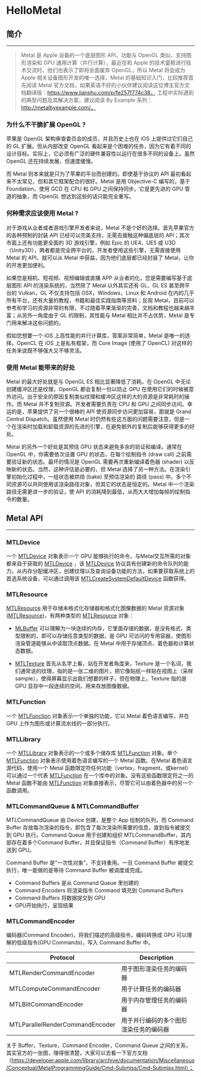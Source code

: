 # HelloMetal

## 简介
-------------
> Metal 是 Apple 设备的一个底层图形 API，功能与 OpenGL 类似，支持图形渲染和 GPU 通用计算（并行计算），最近在和 Apple 的技术童鞋进行技术交流时，他们也表示了即将全面废弃 OpenGL，所以 Metal 将会成为 Apple 相关设备图形开发的唯一选择，Metal 的基础知识入门，比较推荐首先阅读 Metal 官方文档，如果英语不好的小伙伴建议阅读这位博主官方文档翻译版：https://www.jianshu.com/p/fe257f774c38， 工程中实际遇到的典型问题及其解决方案，建议阅读 By Example 系列：http://metalbyexample.com/。

### 为什么不干脆扩展 OpenGL ?

苹果是 OpenGL 架构审查委员会的成员，并且历史上也在 iOS 上提供过它们自己的 GL 扩展。但从内部改变 OpenGL 看起来是个困难的任务，因为它有着不同的设计目标。实际上，它必须有广泛的硬件兼容性以运行在很多不同的设备上。虽然 OpenGL 还在持续发展，但速度缓慢。

而 Metal 则本来就是只为了苹果的平台而创建的。即使基于协议的 API 最初看起来不太常见，但和其它框架配合的很好。Metal 是用 Objective-C 编写的，基于 Foundation，使用 GCD 在 CPU 和 GPU 之间保持同步。它是更先进的 GPU 管道的抽象，而 OpenGL 想达到这些的话只能完全重写。


### 何种需求应该使用 Metal ?

对于游戏从业者或者游戏引擎开发者来说，Metal 不是个好的选择。首先苹果官方的各种预制的封装 API 已经可以完美支持，无需去接触这种偏底层的 API；其次市面上还有功能更全面的 3D 游戏引擎，例如 Epic 的 UE4、UE5 或 U3D（Unity3D），两者都是完全跨平台的，开发者使用这些引擎，无需直接使用 Metal 的 API，就可以从 Metal 中获益，因为他们底层都已经封装了 Metal，让你的开发更加便利。

如果您是相机、短视频、视频编辑或直播 APP 从业者的化，您是需要编写基于底层图形 API 的渲染系统的，当然除了 Metal 以外其实还有 GL、GL ES 甚至跨平台的 Vulkan，GL 不仅支持包括 OSX，Windows，Linux 和 Android 在内的几乎所有平台，还有大量的教程，书籍和最佳实践指南等资料；反观 Metal，目前可以参考和学习的资源非常的有限，不过随着苹果渐渐的完善，文档和教程也越来越丰富；从另外一角度由于 GL 的限制，其性能与 Metal 相比并不占优势，Metal 是专门用来解决这些问题的。

假如您想要一个 iOS 上高性能的并行计算库，答案非常简单，Metal 是唯一的选择。OpenCL 在 iOS 上是私有框架，而 Core Image (使用了 OpenCL) 对这样的任务来说既不够强大又不够灵活。


### 使用 Metal 能带来的好处

Metal 的最大好处就是与 OpenGL ES 相比显著降低了消耗。在 OpenGL 中无论创建缓冲区还是纹理，OpenGL 都会复制一份以防止 GPU 在使用它们的时候被意外访问。出于安全的原因复制类似纹理和缓冲区这样的大的资源是非常耗时的操作。而 Metal 并不复制资源。开发者需要负责在 CPU 和 GPU 之间同步访问。幸运的是，苹果提供了另一个很棒的 API 使资源同步访问更加容易，那就是 Grand Central Dispatch。虽然使用 Metal 时仍然有些这方面的问题需要注意，但是一个在渲染时加载和卸载资源的先进的引擎，在避免额外的复制后能够获得更多的好处。

Metal 的另外一个好处是其预估 GPU 状态来避免多余的验证和编译。通常在 OpenGL 中，你需要依次设置 GPU 的状态，在每个绘制指令 (draw call) 之前需要验证新的状态。最坏的情况是 OpenGL 需要再次重新编译着色器 (shader) 以反映新的状态。当然，这种评估是必要的，但 Metal 选择了另一种方法。在渲染引擎初始化过程中，一组状态被烘焙 (bake) 至预估渲染的 路径 (pass) 中。多个不同资源可以共同使用该渲染路径对象，但其它的状态是恒定的。Metal 中一个渲染路径无需更进一步的验证，使 API 的消耗降到最低，从而大大增加每帧的绘制指令的数量。


## Metal API
-------------

### MTLDevice

一个 [MTLDevice](https://developer.apple.com/documentation/metal/mtldevice) 对象表示一个 GPU 能够执行的命令，与Metal交互所需的对象都来自于获取的 [MTLDevice](https://developer.apple.com/documentation/metal/mtldevice) ，该 [MTLDevice](https://developer.apple.com/documentation/metal/mtldevice)  协议具有创建新的命令队列的能力，从内存分配缓冲区，创建纹理以及查询设备功能的方法，如果要获取系统上的首选系统设备，可以通过调用该 [MTLCreateSystemDefaultDevice](https://developer.apple.com/documentation/metal/1433401-mtlcreatesystemdefaultdevice)  函数获得。

### MTLResource

[MTLResource](https://developer.apple.com/documentation/metal/mtlresource) 用于存储未格式化存储器和格式化图像数据的 Metal 资源对象([MTLResource](https://developer.apple.com/documentation/metal/mtlresource))，有两种类型的 [MTLResource](https://developer.apple.com/documentation/metal/mtlresource) 对象：

- [MLBuffer](https://developer.apple.com/documentation/metal/mtlbuffer)  可以理解为一块连续的内存，它里面存储的数据，是没有格式、类型限制的，即可以存储任意类型的数据，是 GPU 可访问的专用容器，使图形渲染管道能够从中读取顶点数据。在 Metal 中用于存储顶点、着色器和计算状态数据。

- [MTLTexture](https://developer.apple.com/documentation/metal/mtltexture) 首先从名字上看，站在开发者角度来，Texture 是一个名词，我们通常说的纹理，指的是一张二维的图片，把它像贴纸一样贴在视图上（采样 sample），使得屏幕显示出我们想要的样子，但在物理上，Texture 指的是 GPU 显存中一段连续的空间，用来存放图像数据。

### MTLFunction

一个 [MTLFunction](https://developer.apple.com/documentation/metal/mtlfunction)  对象表示一个单独的功能，它以 Metal 着色语言编写，并在 GPU 上作为图形或计算流水线的一部分执行。

### MTLLibrary

一个 [MTLLibrary](https://developer.apple.com/documentation/metal/mtllibrary) 对象表示的一个或多个储存库  [MTLFunction](https://developer.apple.com/documentation/metal/mtlfunction) 对象。单个 [MTLFunction](https://developer.apple.com/documentation/metal/mtlfunction) 对象表示使用着色语言编写的一个 Metal 函数。在Metal 着色语言源代码，使用一个 Metal 函数限定符任何功能（vertex，fragment，或kernel）可以通过一个代表 [MTLFunction](https://developer.apple.com/documentation/metal/mtlfunction) 在一个库中的对象。没有这些函数限定符之一的 Metal 函数不能由 [MTLFunction](https://developer.apple.com/documentation/metal/mtlfunction) 对象直接表示，尽管它可以由着色器中的另一个函数调用。

### MTLCommandQueue & MTLCommandBuffer

MTLCommandQueue 由 Device 创建，是整个 App 绘制的队列，而 Command Buffer 存放每次渲染的指令，即包含了每次渲染所需要的信息，直到指令被提交到 GPU 执行。Command Queue 用于创建和组织 MTLCommandBuffer，其内部存在着多个Command Buffer，并且保证指令（Command Buffer）有序地发送到 GPU。

Command Buffer 是“一次性对象”，不支持重用。一旦 Command Buffer 被提交执行，唯一能做的是等待 Command Buffer 被调度或完成。

- Command Buffers 是从 Command Queue 里创建的
- Command Encoders 将渲染指令 Command 填充到 Command Buffers
- Command Buffers 将数据提交到 GPU
- GPU开始执行，呈现结果

### MTLCommandEncoder

编码器(Command Encoder)，将我们描述的高级指令，编码转换成 GPU 可以理解的低级指令(GPU Commands)，写入 Command Buffer 中。

Protocol | Description |  
------ | -------- | 
MTLRenderCommandEncoder | 用于图形渲染任务的编码器 |  
MTLComputeCommandEncoder | 用于计算任务的编码器 | 
MTLBlitCommandEncoder | 用于内存管理任务的编码器 |  
MTLParallelRenderCommandEncoder | 用于并行编码的多个图形渲染任务的编码器 | 

关于 Buffer，Texture，Command Encoder，Command Queue 之间的关系，其实官方的一张图，理得很清楚，大家可以去看一下官方文档（https://developer.apple.com/library/archive/documentation/Miscellaneous/Conceptual/MetalProgrammingGuide/Cmd-Submiss/Cmd-Submiss.html）；